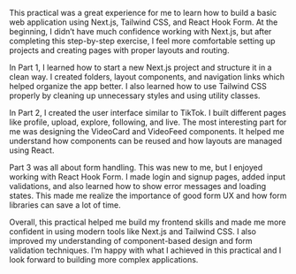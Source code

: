 This practical was a great experience for me to learn how to build a basic web application using Next.js, Tailwind CSS, and React Hook Form. At the beginning, I didn’t have much confidence working with Next.js, but after completing this step-by-step exercise, I feel more comfortable setting up projects and creating pages with proper layouts and routing.

In Part 1, I learned how to start a new Next.js project and structure it in a clean way. I created folders, layout components, and navigation links which helped organize the app better. I also learned how to use Tailwind CSS properly by cleaning up unnecessary styles and using utility classes.

In Part 2, I created the user interface similar to TikTok. I built different pages like profile, upload, explore, following, and live. The most interesting part for me was designing the VideoCard and VideoFeed components. It helped me understand how components can be reused and how layouts are managed using React.

Part 3 was all about form handling. This was new to me, but I enjoyed working with React Hook Form. I made login and signup pages, added input validations, and also learned how to show error messages and loading states. This made me realize the importance of good form UX and how form libraries can save a lot of time.

Overall, this practical helped me build my frontend skills and made me more confident in using modern tools like Next.js and Tailwind CSS. I also improved my understanding of component-based design and form validation techniques. I’m happy with what I achieved in this practical and I look forward to building more complex applications.